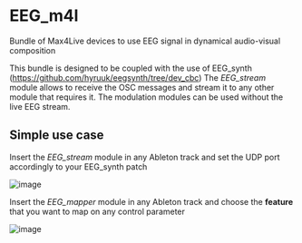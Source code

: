 # EEG_m4l
Bundle of Max4Live devices to use EEG signal in dynamical audio-visual composition

This bundle is designed to be coupled with the use of EEG_synth (https://github.com/hyruuk/eegsynth/tree/dev_cbc)
The _EEG_stream_ module allows to receive the OSC messages and stream it to any other module that requires it.
The modulation modules can be used without the live EEG stream.

## Simple use case

Insert the _EEG_stream_ module in any Ableton track and set the UDP port accordingly to your EEG_synth patch

![image](https://user-images.githubusercontent.com/49297774/146255300-948aec1a-bf1f-4ff4-96e7-e0a0d4d262a7.png)

Insert the _EEG_mapper_ module in any Ableton track and choose the **feature** that you want to map on any control parameter

![image](https://user-images.githubusercontent.com/49297774/146256073-661efff6-66cb-4208-896c-c7f3c9f053c1.png)

